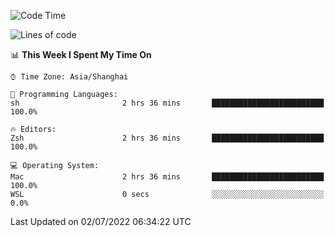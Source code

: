 <!--START_SECTION:waka-->
![Code Time](http://img.shields.io/badge/Code%20Time-743%20hrs%208%20mins-blue)

![Lines of code](https://img.shields.io/badge/From%20Hello%20World%20I%27ve%20Written-22%20Thousand%20lines%20of%20code-blue)

📊 **This Week I Spent My Time On** 

```text
⌚︎ Time Zone: Asia/Shanghai

💬 Programming Languages: 
sh                       2 hrs 36 mins       █████████████████████████   100.0%

🔥 Editors: 
Zsh                      2 hrs 36 mins       █████████████████████████   100.0%

💻 Operating System: 
Mac                      2 hrs 36 mins       █████████████████████████   100.0% 
WSL                      0 secs              ░░░░░░░░░░░░░░░░░░░░░░░░░   0.0%

```


 Last Updated on 02/07/2022 06:34:22 UTC
<!--END_SECTION:waka-->
